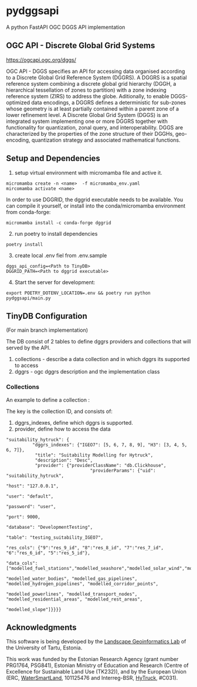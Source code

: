 # pydggsapi

A python FastAPI OGC DGGS API implementation

## OGC API - Discrete Global Grid Systems

https://ogcapi.ogc.org/dggs/

OGC API - DGGS specifies an API for accessing data organised according to a Discrete Global Grid Reference System (DGGRS). A DGGRS is a spatial reference system combining a discrete global grid hierarchy (DGGH, a hierarchical tessellation of zones to partition) with a zone indexing reference system (ZIRS) to address the globe. Aditionally, to enable DGGS-optimized data encodings, a DGGRS defines a deterministic for sub-zones whose geometry is at least partially contained within a parent zone of a lower refinement level. A Discrete Global Grid System (DGGS) is an integrated system implementing one or more DGGRS together with functionality for quantization, zonal query, and interoperability. DGGS are characterized by the properties of the zone structure of their DGGHs, geo-encoding, quantization strategy and associated mathematical functions.

## Setup and Dependencies

1. setup virtual environment with micromamba file and active it. 

```
micromamba create -n <name>  -f micromamba_env.yaml
mircomamba activate <name>
```

In order to use DGGRID, the dggrid executable needs to be available. You can compile it yourself, or install into the conda/micromamba environment from conda-forge:

```
micromamba install -c conda-forge dggrid
```

2. run poetry to install dependencies

```
poetry install
```

3. create local .env fiel from .env.sample 

```
dggs_api_config=<Path to TinyDB>
DGGRID_PATH=<Path to dggrid executable>
```

4. Start the server for development: 
```
export POETRY_DOTENV_LOCATION=.env && poetry run python pydggsapi/main.py 
```

## TinyDB Configuration 

(For main branch implementation)

The DB consist of 2 tables to define dggrs providers and collections that will served by the API.

1. collections - describe a data collection and in which dggrs its supported to access
2. dggrs - ogc dggrs description and the implementation class

### Collections 
An example to define a collection : 

The key is the collection ID, and consists of:

1. dggrs_indexes, define which dggrs is supported.
2. provider, define how to access the data 

```
"suitability_hytruck": {
          "dggrs_indexes": {"IGEO7": [5, 6, 7, 8, 9], "H3": [3, 4, 5, 6, 7]},
           "title": "Suitability Modelling for Hytruck", 
           "description": "Desc", 
           "provider": {"providerClassName": "db.Clickhouse", 
                                "providerParams": {"uid": "suitability_hytruck",
                                                                "host": "127.0.0.1", 
                                                                "user": "default", 
                                                                "password": "user", 
                                                                "port": 9000, 
                                                                "database": "DevelopmentTesting", 
                                                                "table": "testing_suitability_IGEO7",
                                                                 "res_cols": {"9":"res_9_id", "8":"res_8_id", "7":"res_7_id", "6":"res_6_id", "5":"res_5_id"}, 
                                                                 "data_cols": ["modelled_fuel_stations","modelled_seashore","modelled_solar_wind","modelled_urban_nodes", 
                                                                 "modelled_water_bodies", "modelled_gas_pipelines", "modelled_hydrogen_pipelines", "modelled_corridor_points", 
                                                                 "modelled_powerlines", "modelled_transport_nodes", "modelled_residential_areas", "modelled_rest_areas",
                                                                 "modelled_slope"]}}}}
```



## Acknowledgments

This software is being developed by the [Landscape Geoinformatics Lab](https://landscape-geoinformatics.ut.ee/expertise/dggs/) of the University of Tartu, Estonia.

This work was funded by the Estonian Research Agency (grant number PRG1764, PSG841), Estonian Ministry of Education and Research (Centre of Excellence for Sustainable Land Use (TK232)), and by the European Union (ERC, [WaterSmartLand](https://water-smart-land.eu/), 101125476 and Interreg-BSR, [HyTruck](https://interreg-baltic.eu/project/hytruck/), #C031).




